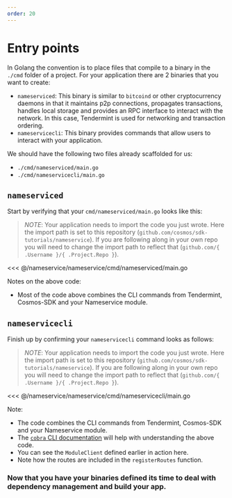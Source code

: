 ```yaml
---
order: 20
---
```


# Entry points

In Golang the convention is to place files that compile to a binary in the `./cmd` folder of a project. For your application there are 2 binaries that you want to create:

- `nameserviced`: This binary is similar to `bitcoind` or other cryptocurrency daemons in that it maintains p2p connections, propagates transactions, handles local storage and provides an RPC interface to interact with the network. In this case, Tendermint is used for networking and transaction ordering.
- `nameservicecli`: This binary provides commands that allow users to interact with your application.

We should have the following two files already scaffolded for us:

- `./cmd/nameserviced/main.go`
- `./cmd/nameservicecli/main.go`

## `nameserviced`

Start by verifying that your `cmd/nameserviced/main.go` looks like this:

> _*NOTE*_: Your application needs to import the code you just wrote. Here the import path is set to this repository (`github.com/cosmos/sdk-tutorials/nameservice`). If you are following along in your own repo you will need to change the import path to reflect that (`github.com/{ .Username }/{ .Project.Repo }`).

<<< @/nameservice/nameservice/cmd/nameserviced/main.go

Notes on the above code:

- Most of the code above combines the CLI commands from Tendermint, Cosmos-SDK and your Nameservice module.

## `nameservicecli`

Finish up by confirming your `nameservicecli` command looks as follows:

> _*NOTE*_: Your application needs to import the code you just wrote. Here the import path is set to this repository (`github.com/cosmos/sdk-tutorials/nameservice`). If you are following along in your own repo you will need to change the import path to reflect that (`github.com/{ .Username }/{ .Project.Repo }`).

<<< @/nameservice/nameservice/cmd/nameservicecli/main.go

Note:

- The code combines the CLI commands from Tendermint, Cosmos-SDK and your Nameservice module.
- The [`cobra` CLI documentation](http://github.com/spf13/cobra) will help with understanding the above code.
- You can see the `ModuleClient` defined earlier in action here.
- Note how the routes are included in the `registerRoutes` function.

### Now that you have your binaries defined its time to deal with dependency management and build your app.

